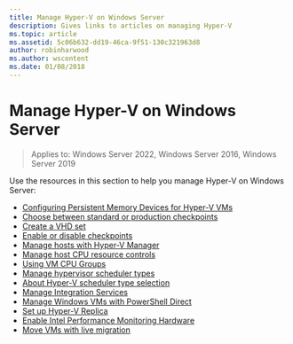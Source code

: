 ```yaml
---
title: Manage Hyper-V on Windows Server
description: Gives links to articles on managing Hyper-V
ms.topic: article
ms.assetid: 5c06b632-dd19-46ca-9f51-130c321963d8
author: robinharwood
ms.author: wscontent
ms.date: 01/08/2018
---
```

# Manage Hyper-V on Windows Server

>Applies to: Windows Server 2022, Windows Server 2016, Windows Server 2019

Use the resources in this section to help you manage Hyper-V on Windows Server:

- [Configuring Persistent Memory Devices for Hyper-V VMs](persistent-memory-cmdlets.md)
- [Choose between standard or production checkpoints](Choose-between-standard-or-production-checkpoints-in-Hyper-V.md)
- [Create a VHD set](Create-VHDSet-file.md)
- [Enable or disable checkpoints](Enable-or-disable-checkpoints-in-Hyper-V.md)
- [Manage hosts with Hyper-V Manager](Remotely-manage-Hyper-V-hosts.md)
- [Manage host CPU resource controls](manage-hyper-v-minroot-2016.md)
- [Using VM CPU Groups](manage-hyper-v-cpugroups.md)
- [Manage hypervisor scheduler types](manage-hyper-v-scheduler-types.md)
- [About Hyper-V scheduler type selection](about-hyper-v-scheduler-type-selection.md)
- [Manage Integration Services](Manage-Hyper-V-integration-services.md)
- [Manage Windows VMs with PowerShell Direct](Manage-Windows-virtual-machines-with-powershell-direct.md)
- [Set up Hyper-V Replica](Set-up-Hyper-V-Replica.md)
- [Enable Intel Performance Monitoring Hardware](Performance-Monitoring-Hardware.md)
- [Move VMs with live migration](Live-migration-overview.md)
